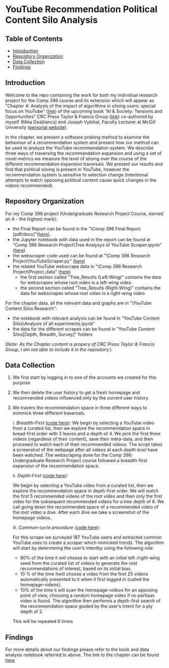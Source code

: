 # YouTube Recommendation Political Content Silo Analysis

## Table of Contents
* [Introduction](#introduction)
* [Repository Organization](*repository-organization)
* [Data Collection](*data-collection)
* [Findings](*findings)

## Introduction
Welcome to the repo containing the work for both my individual research project for the Comp 396 course and its extension which will appear as "Chapter 4: Analysis of the impact of algorithms in siloing users: special focus on YouTube" ([link](https://www.taylorfrancis.com/chapters/edit/10.1201/9781003261247-6/analysis-impact-algorithms-siloing-users-special-focus-youtube-joseph-vybihal-mika-desblancs?context=ubx&refId=12c02a41-5e92-4e23-b30e-11c994b58944)) of the upcoming book "AI & Society: Tensions and Opportunities" CRC Press Taylor & Francis Group ([link](https://www.taylorfrancis.com/books/edit/10.1201/9781003261247/ai-society-christo-el-morr)) co-authored by myself (Mika Desblancs) and Joseph Vybihal, Faculty Lecturer at McGill University ([personal website](https://www.cs.mcgill.ca/~jvybihal/index.php)).

In the chapter, we present a software probing method to examine the behaviour of a recommendation system and present how our method can be used to analyze the YouTube recommendation system. We describe three ways of traversing the recommendation expansion and using a set of novel metrics we measure the level of siloing over the course of the different recommendation expansion traversals. We present our results and find that political siloing is present in YouTube, however the recommendation system is sensitive to selection change (intentional attempts to watch opposing political content cause quick changes in the videos recommended).

## Repository Organization
For my Comp 396 project (Undergraduate Research Project Course, earned an A - the highest mark): 
- the Final Report can be found in the "\Comp 396 Final Report.[pdf/docx]"([here](https://github.com/mika-jpd/YouTube_Radicalization_Recommendations/blob/master/Comp%20396%20Research%20Project/Comp%20396%20Final%20Report.pdf)),
- the Jupyter notebook with data used in the report can be found at "Comp 396 Research Project\Tree Analysys of YouTube Scraper.ipynb" ([here](https://github.com/mika-jpd/YouTube_Radicalization_Recommendations/blob/master/Comp%20396%20Research%20Project/Tree%20Analysys%20of%20YouTube%20Scraper.ipynb))
- the webscraper code used can be found at "\Comp 396 Research Project\YouTubeScraper.py" ([here](https://github.com/mika-jpd/YouTube_Radicalization_Recommendations/blob/master/Comp%20396%20Research%20Project/YouTubeScraper.py))
- the related YouTube webscrape data in "\Comp 396 Research Project\Project_data\" ([here](https://github.com/mika-jpd/YouTube_Radicalization_Recommendations/tree/master/Comp%20396%20Research%20Project/Project_data))
    - the first section called "Tree_Results (Left-Wing)" contains the data for webscrapes whose root video is a left-wing video
    - the second section called "Tree_Results (Right-Wing)" contains the data for webscrapes whose root video is a right-wing video

For the chapter data, all the relevant data and graphs are in "\YouTube Content Silos Research":
- the notebook with relevant analysis can be found in "YouTube Content Silos\Analysis of all experiments.ipynb"
- the data for the different scrapes can be found in "YouTube Content Silos\[Depth, Breadth, Survey]" folders

(*Note: As the Chapter content is propery of CRC Press Taylor & Francis Group, I am not able to include it in the repository.*)

## Data Collection
1. We first start by logging in to one of the accounts we created for this purpose
2. We then delete the user history to get a fresh homepage and recommended videos influenced only by the current user history
3. We travers the recommendation space in three different ways to mimmick three different traversals.


    i. *Breadth-First* ([code here](https://github.com/mika-jpd/YouTube_Radicalization_Recommendations/blob/master/YouTube%20Content%20Silos%20Research/Scripts/breadth_youtubescraper.py)):
    We begin by selecting a YouTube video from a curated list, then we explore the recommendation space in bread-first order with 3 leaves and a depth of 4. We pick the first three videos (regardless of their content), save their meta-data, and then proceeed to watch each of their recommended videos. The script takes a screenshot of the webpage after all videos at each *depth level* have been watched. 
    The webscraping done for the Comp 396: Undergraduate Research Project course followed a breadth-first expansion of the recommendation space.
    
    
    ii. *Depth-First* ([code here](https://github.com/mika-jpd/YouTube_Radicalization_Recommendations/blob/master/YouTube%20Content%20Silos%20Research/Scripts/depth_youtubescraper.py)):
    
    We begin by selecting a YouTube video from a curated list, then we explore the recommendation space in depth-first order. We will watch the first 5 recommended videos of the root video and then only the first video for the subsequent recommended videos for a tree depth of 6. We call going down the recommended space of a recommended video of the root video a dive. After each dive we take a screenshot of the homepage videos.
    
    
    iii. *Common-cycle procedure* ([code here](https://github.com/mika-jpd/YouTube_Radicalization_Recommendations/blob/master/YouTube%20Content%20Silos%20Research/Scripts/survey_youtubescraper.py)):

    For this scrape we surveyed 187 YouTube users and extracted common YouTube uses to create a scraper which mimicked trends.
The algorithm will start by determining the user’s intentby using the following rule: 
    * 80% of the time it will choose to start with an initial left-/right-wing seed from the curated list of videos to generate the root recommendations of interest, based on its initial bias.
    * 10 % of the time itwill choose a video from the first 25 videos automatically presented to it when it first logged in (called the homepage-videos).
    * 10% of the time it will scan the homepage-videos for an opposing point of view, choosing a random homepage video if no partisan video is found. The algorithm then performs a depth-first search of the recommendation space guided by the user’s intent for a ply depth of 2. 

    This will be repeated 6 times

## Findings
For more details about our findings please refer to the book and data analysis notebook referred to above. The link to the chapter can be found [here](https://www.taylorfrancis.com/chapters/edit/10.1201/9781003261247-6/analysis-impact-algorithms-siloing-users-special-focus-youtube-joseph-vybihal-mika-desblancs?context=ubx&refId=12c02a41-5e92-4e23-b30e-11c994b58944)
